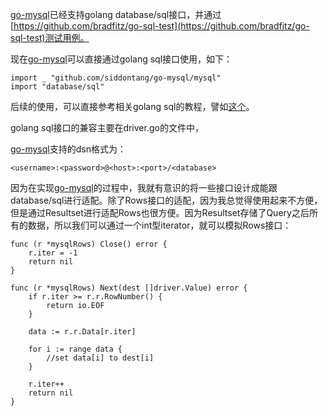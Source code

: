 [go-mysql](https://github.com/siddontang/go-mysql)已经支持golang database/sql接口，并通过[https://github.com/bradfitz/go-sql-test](https://github.com/bradfitz/go-sql-test)测试用例。

现在[go-mysql](https://github.com/siddontang/go-mysql)可以直接通过golang sql接口使用，如下：

	import _ "github.com/siddontang/go-mysql/mysql"
	import "database/sql"
	
后续的使用，可以直接参考相关golang sql的教程，譬如[这个](http://go-database-sql.org/index.html)。

golang sql接口的兼容主要在driver.go的文件中，

[go-mysql](https://github.com/siddontang/go-mysql)支持的dsn格式为：

    <username>:<password>@<host>:<port>/<database>
    
因为在实现[go-mysql](https://github.com/siddontang/go-mysql)的过程中，我就有意识的将一些接口设计成能跟database/sql进行适配。除了Rows接口的适配，因为我总觉得使用起来不方便，但是通过Resultset进行适配Rows也很方便。因为Resultset存储了Query之后所有的数据，所以我们可以通过一个int型iterator，就可以模拟Rows接口：
    
    func (r *mysqlRows) Close() error {
        r.iter = -1
        return nil
    }
    
    func (r *mysqlRows) Next(dest []driver.Value) error {
        if r.iter >= r.r.RowNumber() {
            return io.EOF
        }
    
        data := r.r.Data[r.iter]
        
        for i := range data {
            //set data[i] to dest[i]
        }
    
        r.iter++
        return nil
    }